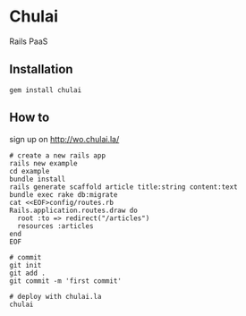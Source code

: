 # Chulai

Rails PaaS

## Installation

    gem install chulai

## How to

sign up on http://wo.chulai.la/

    # create a new rails app
    rails new example
    cd example
    bundle install
    rails generate scaffold article title:string content:text
    bundle exec rake db:migrate
    cat <<EOF>config/routes.rb
    Rails.application.routes.draw do
      root :to => redirect("/articles")
      resources :articles
    end
    EOF

    # commit
    git init
    git add .
    git commit -m 'first commit'

    # deploy with chulai.la
    chulai
